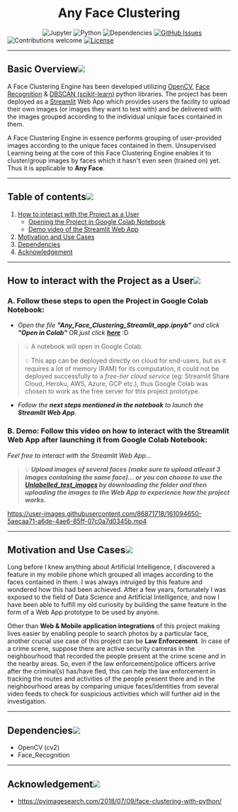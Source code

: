 <h1 align="center"><strong>Any Face Clustering</strong></h1>

&nbsp;&nbsp;&nbsp;&nbsp;&nbsp;&nbsp;&nbsp;&nbsp;&nbsp;&nbsp;&nbsp;&nbsp;&nbsp;&nbsp;&nbsp;&nbsp;&nbsp;&nbsp;&nbsp;
![Jupyter](https://img.shields.io/badge/jupyter-v5.3+-orange.svg)
![Python](https://img.shields.io/badge/python-v3.7+-blue.svg)
![Dependencies](https://img.shields.io/badge/dependencies-up%20to%20date-brightgreen.svg)
[![GitHub Issues](https://img.shields.io/github/issues/souvikmajumder26/Any-Face-Clustering.svg)](https://github.com/souvikmajumder26/Any-Face_Clustering/issues)
![Contributions welcome](https://img.shields.io/badge/contributions-welcome-orange.svg)
[![License](https://img.shields.io/badge/license-MIT-blue.svg)](https://opensource.org/licenses/MIT)

----

## Basic Overview[![](https://github.com/souvikmajumder26/Any-Face-Clustering/blob/main/docs/img/pushpin.svg)](#basic-overview)
A Face Clustering Engine has been developed utilizing <a href="https://opencv.org/" target="_blank">OpenCV</a>, <a href="https://pypi.org/project/face-recognition/" target="_blank">Face Recognition</a> & <a href="https://scikit-learn.org/stable/modules/generated/sklearn.cluster.DBSCAN.html" target="_blank">DBSCAN (scikit-learn)</a> python libraries.
The project has been deployed as a <a href="https://streamlit.io/" target="_blank">Streamlit</a> Web App which provides users the facility to upload their own images (or images they want to test with) and be delivered with the images grouped according to the individual unique faces contained in them.

A Face Clustering Engine in essence performs grouping of user-provided images according to the unique faces contained in them. Unsupervised Learning being at the core of this Face Clustering Engine enables it to cluster/group images by faces which it hasn't even seen (trained on) yet. Thus it is applicable to **Any Face**.

----

## Table of contents[![](https://github.com/souvikmajumder26/Any-Face-Clustering/blob/main/docs/img/pushpin.svg)](#table-of-contents)
1. [How to interact with the Project as a User](#how-to-interact-with-the-project-as-a-user)
   - [Opening the Project in Google Colab Notebook](#a-follow-these-steps-to-open-the-project-in-google-colab-notebook)
   - [Demo video of the Streamlit Web App](#b-demo-follow-this-video-on-how-to-interact-with-the-streamlit-web-app-after-launching-it-from-google-colab-notebook)
3. [Motivation and Use Cases](#motivation-and-use-cases)
4. [Dependencies](#dependencies)
5. [Acknowledgement](#acknowledgement)

----

## How to interact with the Project as a User[![](https://github.com/souvikmajumder26/Any-Face-Clustering/blob/main/docs/img/pushpin.svg)](#how-to-interact-with-the-project-as-a-user)

### A. Follow these steps to open the Project in Google Colab Notebook:
- *Open the file **"Any_Face_Clustering_Streamlit_app.ipnyb"** and click **"Open in Colab"*** OR *just click <a href="https://colab.research.google.com/github/souvikmajumder26/Any-Face-Clustering/blob/main/Any_Face_Clustering_Streamlit_app.ipynb">**here**</a>* :D

>💡 A notebook will open in Google Colab.
>
>💡 This app can be deployed directly on cloud for end-users, but as it requires a lot of memory (RAM) for its computation, it could not be deployed successfully to a *free-tier cloud service* (eg: Streamlit Share Cloud, Heroku, AWS, Azure, GCP etc.), thus Google Colab was chosen to work as the free server for this project prototype.

- *Follow the **next steps mentioned in the notebook** to launch the **Streamlit Web App**.*


### B. Demo: Follow this video on how to interact with the Streamlit Web App after launching it from Google Colab Notebook:

*Feel free to interact with the Streamlit Web App...*
>💡 ***Upload images of several faces (make sure to upload atleast 3 images containing the same face)... or you can choose to use the <a href="https://drive.google.com/drive/folders/1JXYCf4Qk4fuTfTDoduGU7vgmXNyXSMUe?usp=sharing">Unlabelled_test_images</a> by downloading the folder and then uploading the images to the Web App to experience how the project works.***

https://user-images.githubusercontent.com/86871718/161094650-5aecaa71-a6de-4ae6-85ff-07c0a7d0345b.mp4

----

## Motivation and Use Cases[![](https://github.com/souvikmajumder26/Any-Face-Clustering/blob/main/docs/img/pushpin.svg)](#motivation-and-applications)

Long before I knew anything about Artificial Intelligence, I discovered a feature in my mobile phone which grouped all images according to the faces contained in them. I was always intruiged by this feature and wondered how this had been achieved. After a few years, fortunately I was exposed to the field of Data Science and Artificial Intelligence, and now I have been able to fulfill my old curiosity by building the same feature in the form of a Web App prototype to be used by anyone.

Other than **Web & Mobile application integrations** of this project making lives easier by enabling people to search photos by a particular face, another crucial use case of this project can be **Law Enforcement**. In case of a crime scene, suppose there are active security cameras in the neighbourhood that recorded the people present at the crime scene and in the nearby areas. So, even if the law enforcement/police officers arrive after the criminal(s) has/have fled, this can help the law enforcement in tracking the routes and activities of the people present there and in the neighbourhood areas by comparing unique faces/identities from several video feeds to check for suspicious activities which will further aid in the investigation.

----

## Dependencies[![](https://github.com/souvikmajumder26/Any-Face-Clustering/blob/main/docs/img/pushpin.svg)](#dependencies)

- OpenCV (cv2)
- Face_Recognition

----

## Acknowledgement[![](https://github.com/souvikmajumder26/Any-Face-Clustering/blob/main/docs/img/pushpin.svg)](#motivation-and-applications)
- https://pyimagesearch.com/2018/07/09/face-clustering-with-python/
